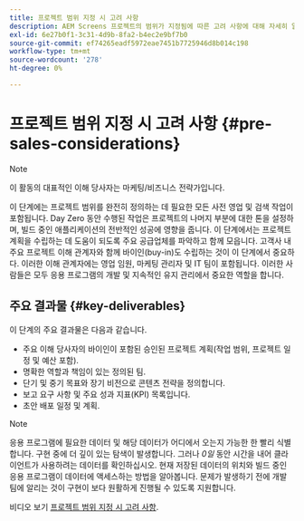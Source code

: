 ```yaml
---
title: 프로젝트 범위 지정 시 고려 사항
description: AEM Screens 프로젝트의 범위가 지정됨에 따른 고려 사항에 대해 자세히 알아보십시오.
exl-id: 6e27b0f1-3c31-4d9b-8fa2-b4ec2e9bf7b0
source-git-commit: ef74265eadf5972eae7451b7725946d8b014c198
workflow-type: tm+mt
source-wordcount: '278'
ht-degree: 0%

---
```


# 프로젝트 범위 지정 시 고려 사항 {#pre-sales-considerations}

>[!NOTE]
>이 활동의 대표적인 이해 당사자는 마케팅/비즈니스 전략가입니다.

이 단계에는 프로젝트 범위를 완전히 정의하는 데 필요한 모든 사전 영업 및 검색 작업이 포함됩니다. Day Zero 동안 수행된 작업은 프로젝트의 나머지 부분에 대한 톤을 설정하며, 빌드 중인 애플리케이션의 전반적인 성공에 영향을 줍니다.
이 단계에서는 프로젝트 계획을 수립하는 데 도움이 되도록 주요 공급업체를 파악하고 함께 모읍니다. 고객사 내 주요 프로젝트 이해 관계자와 함께 바이인(buy-in)도 수립하는 것이 이 단계에서 중요하다. 이러한 이해 관계자에는 영업 임원, 마케팅 관리자 및 IT 팀이 포함됩니다. 이러한 사람들은 모두 응용 프로그램의 개발 및 지속적인 유지 관리에서 중요한 역할을 합니다.

## 주요 결과물 {#key-deliverables}

이 단계의 주요 결과물은 다음과 같습니다.

* 주요 이해 당사자의 바이인이 포함된 승인된 프로젝트 계획(작업 범위, 프로젝트 일정 및 예산 포함).
* 명확한 역할과 책임이 있는 정의된 팀.
* 단기 및 중기 목표와 장기 비전으로 콘텐츠 전략을 정의합니다.
* 보고 요구 사항 및 주요 성과 지표(KPI) 목록입니다.
* 초안 배포 일정 및 계획.

>[!NOTE]
>
>응용 프로그램에 필요한 데이터 및 해당 데이터가 어디에서 오는지 가능한 한 빨리 식별합니다. 구현 중에 더 깊이 있는 탐색이 발생합니다. 그러나 *0일* 동안 시간을 내어 클라이언트가 사용하려는 데이터를 확인하십시오. 현재 저장된 데이터의 위치와 빌드 중인 응용 프로그램이 데이터에 액세스하는 방법을 알아봅니다. 문제가 발생하기 전에 개발 팀에 알리는 것이 구현이 보다 원활하게 진행될 수 있도록 지원합니다.

비디오 보기 [프로젝트 범위 지정 시 고려 사항](https://experienceleague.adobe.com/ko/docs/experience-manager-screens/user-guide/digital-signage-network/project-considerations).

